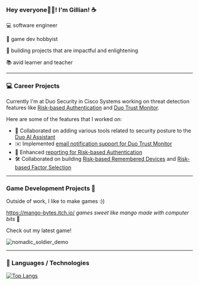 ### Hey everyone👋🏽! I'm Gillian! ☕️

💻 software engineer

👾 game dev hobbyist

🚀 building projects that are impactful and enlightening

📚 avid learner and teacher

---

### 💻 Career Projects
Currently I'm at Duo Security in Cisco Systems working on threat detection features like [Risk-based Authentication](https://duo.com/docs/risk-based-auth) and [Duo Trust Monitor](https://duo.com/docs/trust-monitor#overview). 

Here are some of the features that I worked on:
- 🤖 Collaborated on adding various tools related to security posture to the [Duo AI Assistant](https://duo.com/docs/ai-assistant#use-the-ai-assistant)
- ✉️ Implemented [email notification support for Duo Trust Monitor
](https://duo.com/docs/trust-monitor#security-event-notifications)
- 📄 Enhanced [reporting for Risk-based Authentication](https://duo.com/docs/risk-based-auth#risk-based-policy-assessment)
- 🛠️ Collaborated on building [Risk-based Remembered Devices](https://duo.com/docs/risk-based-auth#risk-based-remembered-devices) and [Risk-based Factor Selection](https://duo.com/docs/risk-based-auth#risk-based-factor-selection)

---

### Game Development Projects 👾

Outside of work, I like to make games :))

https://mango-bytes.itch.io/ _games sweet like mango made with computer bits_ 🥭

Check out my latest game!

![nomadic_soldier_demo](https://github.com/user-attachments/assets/cb8a9f42-8fff-4e69-8e96-7a1829b44d7b)

---

### 🧪 Languages / Technologies
[![Top Langs](https://github-readme-stats.vercel.app/api/top-langs/?username=ggacusan10&layout=compact&theme=tokyonight)](https://github.com/anuraghazra/github-readme-stats)
